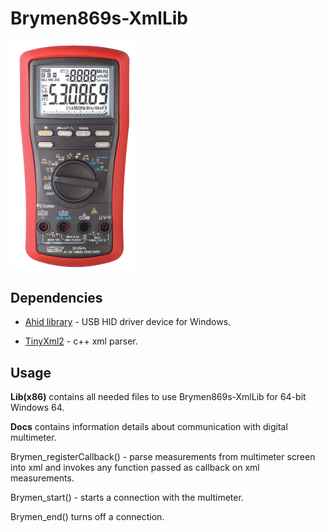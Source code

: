 # Brymen869s-XmlLib


<img src="Docs/multimeter.png" width="200">



## Dependencies

* [Ahid library](http://ahidlib.com/pages/programming_cpp.php?lang=en) - USB HID driver device for Windows.

* [TinyXml2](https://github.com/leethomason/tinyxml2) - c++ xml parser. 

## Usage

**Lib(x86)** contains all needed files to use Brymen869s-XmlLib for 64-bit Windows 64.

**Docs** contains information details about communication with digital multimeter. 


Brymen_registerCallback() - parse measurements from multimeter screen into xml and invokes any function passed as callback on xml measurements.

Brymen_start() - starts a connection with the multimeter.

Brymen_end() turns off a connection.

